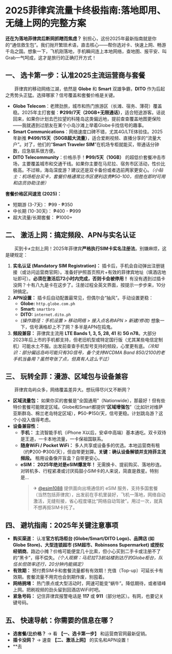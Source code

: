 # 2025菲律宾流量卡终极指南:落地即用、无缝上网的完整方案

**还在为落地菲律宾后断网抓瞎而焦虑？** 别担心，这份2025年最新指南就是你的“通信救生包”。我们抛开繁琐术语，直击核心——帮你选对卡、快速上网、畅游千岛之国。想象一下，飞机刚落地，手机瞬间连上本地网络，查地图、报平安、叫Grab一气呵成，这才是旅行的正确打开方式！

## 一、 选卡第一步：认准2025主流运营商与套餐

　　菲律宾的移动网络江湖，依然是 **Globe** 和 **Smart** 双雄争霸，**DITO** 作为后起之秀势头正猛。选择哪家？信号覆盖和套餐价格是关键。

*   **Globe Telecom**：老牌劲旅，城市和热门旅游区（长滩、宿务、薄荷）覆盖稳。2025年主打套餐：**₱299/7天（20GB+无限通话）**，适合短途游客。话说回来，如果你计划去巴拉望的科隆岛这类偏远地，提前查查覆盖地图更保险——我就遇到过朋友在某个小岛沙滩上举着Globe卡找信号的趣事。
*   **Smart Communications**：网络速度口碑不错，尤其4G/LTE体验佳。2025年新推 **₱499/15天（50GB超大流量）**，适合爱刷视频、直播分享的“流量大户”。对了，他们的“**Smart Traveler SIM**”在机场专柜就能买，带通话分钟数，应急联系很方便。
*   **DITO Telecommunity**：价格杀手！**₱99/5天（10GB）** 的超低价套餐冲击市场，主要覆盖城市和交通干线。如果你主要在马尼拉、宿务市区活动，性价比极高。不过嘛，海岛深度游？建议还是双卡备份或者选前两家更安心。*（小贴士：机场柜台买卡，套餐价格通常比市区便利店贵₱50-100，但胜在即时可用和店员协助注册）*

**套餐价格区间速览 (2025)：**
*   短期游 (3-7天)： ₱99 - ₱350
*   中长期 (10-30天)： ₱400 - ₱999
*   超大流量/长期套餐： ₱1000+

## 二、 激活上网：搞定频段、APN与实名认证

　　买到卡≠立刻上网！2025年菲律宾**严格执行SIM卡实名注册法**。别嫌麻烦，这是硬规定：

1.  **实名认证 (Mandatory SIM Registration)：** 插卡后，手机会自动弹出注册链接（或访问运营商官网）。准备好护照首页照片+有效的菲律宾地址（填酒店地址即可）。**必须在激活后72小时内完成，否则卡会被停用！** 有没有遇到过插卡没网？十有八九是卡在这步了。注册过程全英文界面，按提示一步步来，10分钟搞定。
2.  **APN设置：** 插卡后自动配置最常见，但偶尔会“抽风”。手动设置更稳：
    *   **Globe:** `http.globe.com.ph`
    *   **Smart:** `smartbro`
    *   **DITO:** `internet.dito.ph`
    *   *(操作路径：手机设置 > 移动网络 > 接入点名称APN > 新建/修改)* 想象一下，信号满格却上不了网？多半是APN在捣鬼。
3.  **频段兼容：** 菲律宾主流用 **LTE Bands 1, 3, 5, 28, 41** 和 **5G n78**。大部分2023年后上市的手机都支持，但老旧机型或特定国行版（尤其某些电信定制机）可能水土不服。出发前查查手机型号支持的频段，心里更有底。*（冷知识：部分偏远岛屿可能只有3G信号，备个支持WCDMA Band 850/2100的老手机当备用？虽然夸张了点，但真有人这么干过）*

## 三、 玩转全菲：漫游、区域包与设备兼容

　　菲律宾岛屿众多，网络覆盖差异大。想玩得尽兴又不断网？

*   **区域流量包：** 如果你买的套餐是“全国通用”（Nationwide），那最好！但有些特价套餐可能限定区域。Globe和Smart都提供“**区域增强包**”（比如针对维萨亚斯群岛、棉兰老岛特定区域），₱50-₱150/天，信号更稳。计划跳岛游？这个小投入值得考虑。
*   **设备兼容性：**
    *   **手机：** 主流智能手机（iPhone X以后，安卓中高端）基本通吃。双卡双待是王道，一卡本地流量，一卡保祖国联系。
    *   **随身WiFi / Pocket WiFi：** 多人共享或设备多的优选。本地运营商有租（约₱200-₱300/天），但自带更划算。**关键：确认设备解锁并支持菲主流频段。** 租用设备像开盲盒？自带更安心。
    *   **eSIM：** **2025年绝对是eSIM爆发年！** 无需换卡、提前购买、落地秒连。对转机多、行程紧凑或讨厌捣鼓小SIM卡的人来说，简直是救星。特别是…
        > ✈ [@esim1088](https://t.me/s/esim1088) 提供面向出境通信的 eSIM 服务，支持多国套餐（当然包括菲律宾），出发前在手机里装好，飞机一落地，网络自动激活，无缝衔接，省心程度堪比“网络自动驾驶”。用过一次，就真不想再抠SIM卡托了。

## 四、 避坑指南：2025年关键注意事项

*   **购买渠道：** 认准**官方机场柜台 (Globe/Smart/DITO Logo)、品牌店 (如Globe Store)、大型连锁超市 (SM超市、Robinsons Supermarket) 或授权经销商**。路边小摊？价格可能便宜几十比索，但小心买到二手卡或注册不了的“黑卡”，得不偿失。*（个人观察：马尼拉T3航站楼到达厅的Globe柜台，队伍长但效率还行，20分钟内能搞定）*
*   **有效期：** 预付费SIM卡和套餐流量都有有效期！充值（Top-up）可延长卡有效期。套餐流量不用完也会到期作废，别囤着。
*   **网络拥堵：** 热门景点或大型活动时，网速可能变“蜗牛”。降低期待，或者错峰上网。把刷视频的劲头留到回酒店WiFi时吧。
*   **紧急号码：** 记住菲律宾报警电话是 **117** 或 **911**（部分地区）。有网，也要记关键号码。

## 五、 快速导航：你需要的信息在哪？

*   **选套餐/比价格？** → 看 **【一、选卡第一步】** 和运营商官网最新促销。
*   **插卡没网？** → 速查 **【二、激活上网】** 的实名和APN设置！
*   **去